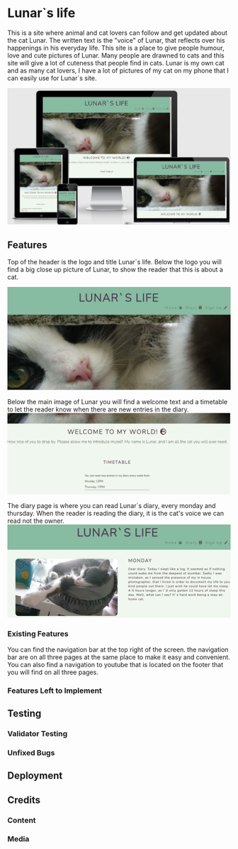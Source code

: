 # Lunar`s life
This is a site where animal and cat lovers can follow and get updated about the cat Lunar. The written text is the "voice" of Lunar, that reflects over his happenings in his everyday life. This site is a place to give people humour, love and cute pictures of Lunar. Many people are drawned to cats and this site will give a lot of cuteness that people find in cats. Lunar is my own cat and as many cat lovers, I have a lot of pictures of my cat on my phone that I can easily use for Lunar`s site.

![responsive](assets/images/responsive.png)

## Features
Top of the header is the logo and title Lunar`s life. Below the logo you will find a big close up picture of Lunar, to show the reader that this is about a cat.

![home](assets/images/home.png)

Below the main image of Lunar you will find a welcome text and a timetable to let the reader know when there are new entries in the diary.
![timetable](assets/images/timetable.png)

The diary page is where you can read Lunar`s diary, every monday and thursday. When the reader is reading the diary, it is the cat's voice we can read not the owner.
![diary](assets/images/diary.png)
### Existing Features
You can find the navigation bar at the top right of the screen. the navigation bar are on all three pages at the same place to make it easy and convenient. You can also find a navigation to youtube that is located on the footer that you will find on all three pages.

### Features Left to Implement

## Testing 

### Validator Testing 

### Unfixed Bugs

## Deployment


## Credits 

### Content

### Media
